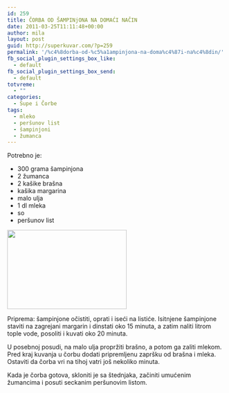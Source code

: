 ```yaml
---
id: 259
title: ČORBA OD ŠAMPINjONA NA DOMAĆI NAČIN
date: 2011-03-25T11:11:48+00:00
author: mila
layout: post
guid: http://superkuvar.com/?p=259
permalink: '/%c4%8dorba-od-%c5%a1ampinjona-na-doma%c4%87i-na%c4%8din/'
fb_social_plugin_settings_box_like:
  - default
fb_social_plugin_settings_box_send:
  - default
totvreme:
  - ""
categories:
  - Supe i Čorbe
tags:
  - mleko
  - peršunov list
  - šampinjoni
  - žumanca
---
```

Potrebno je:

  * 300 grama šampinjona
  * 2 žumanca
  * 2 kašike brašna
  * kašika margarina
  * malo ulja
  * 1 dl mleka
  * so
  * peršunov list

<img class="alignnone size-full wp-image-744" title="sampinjonicorbadom" src="//superkuvar.com/wp-content/uploads/2011/03/sampinjonicorbadom1.jpg" alt="" width="276" height="183" /> 

Priprema: šampinjone očistiti, oprati i iseći na listiće. Isitnjene šampinjone staviti na zagrejani margarin i dinstati oko 15 minuta, a zatim naliti litrom tople vode, posoliti i kuvati oko 20 minuta.

U posebnoj posudi, na malo ulja propržiti brašno, a potom ga zaliti mlekom. Pred kraj kuvanja u čorbu dodati pripremljenu zapršku od brašna i mleka. Ostaviti da čorba vri na tihoj vatri još nekoliko minuta.

Kada je čorba gotova, skloniti je sa štednjaka, začiniti umućenim žumancima i posuti seckanim peršunovim listom.